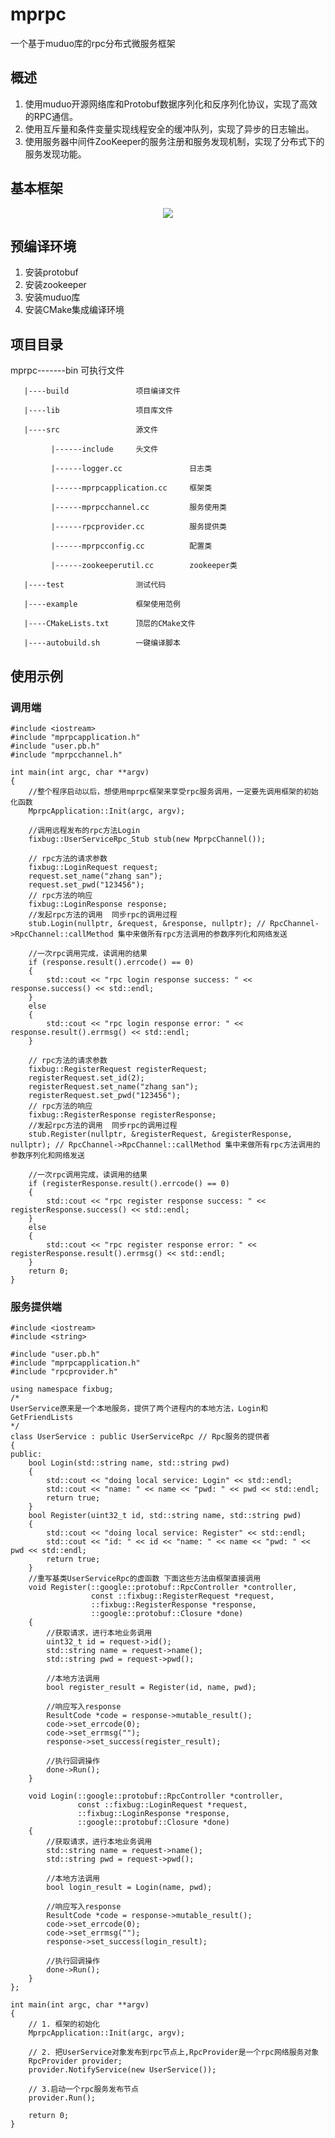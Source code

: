 # mprpc
一个基于muduo库的rpc分布式微服务框架

## 概述
1. 使用muduo开源网络库和Protobuf数据序列化和反序列化协议，实现了高效的RPC通信。
2. 使用互斥量和条件变量实现线程安全的缓冲队列，实现了异步的日志输出。
3. 使用服务器中间件ZooKeeper的服务注册和服务发现机制，实现了分布式下的服务发现功能。 

## 基本框架
<div align="center">
  <img src="https://github.com/Kunhao-Lai/mprpc/blob/main/mprpc.png">
</div>


## 预编译环境
1. 安装protobuf
2. 安装zookeeper
3. 安装muduo库
4. 安装CMake集成编译环境


## 项目目录
mprpc-------bin                 可执行文件

       |----build               项目编译文件
       
       |----lib                 项目库文件
       
       |----src                 源文件
       
             |------include     头文件
             
             |------logger.cc               日志类
             
             |------mprpcapplication.cc     框架类
             
             |------mprpcchannel.cc         服务使用类
             
             |------rpcprovider.cc          服务提供类
             
             |------mprpcconfig.cc          配置类
             
             |------zookeeperutil.cc        zookeeper类
             
       |----test                测试代码
       
       |----example             框架使用范例
       
       |----CMakeLists.txt      顶层的CMake文件
       
       |----autobuild.sh        一键编译脚本
       
## 使用示例
### 调用端
```
#include <iostream>
#include "mprpcapplication.h"
#include "user.pb.h"
#include "mprpcchannel.h"

int main(int argc, char **argv)
{
    //整个程序启动以后，想使用mprpc框架来享受rpc服务调用，一定要先调用框架的初始化函数
    MprpcApplication::Init(argc, argv);

    //调用远程发布的rpc方法Login
    fixbug::UserServiceRpc_Stub stub(new MprpcChannel());
    
    // rpc方法的请求参数
    fixbug::LoginRequest request;
    request.set_name("zhang san");
    request.set_pwd("123456");
    // rpc方法的响应
    fixbug::LoginResponse response;
    //发起rpc方法的调用  同步rpc的调用过程
    stub.Login(nullptr, &request, &response, nullptr); // RpcChannel->RpcChannel::callMethod 集中来做所有rpc方法调用的参数序列化和网络发送

    //一次rpc调用完成，读调用的结果
    if (response.result().errcode() == 0)
    {
        std::cout << "rpc login response success: " << response.success() << std::endl;
    }
    else
    {
        std::cout << "rpc login response error: " << response.result().errmsg() << std::endl;
    }

    // rpc方法的请求参数
    fixbug::RegisterRequest registerRequest;
    registerRequest.set_id(2);
    registerRequest.set_name("zhang san");
    registerRequest.set_pwd("123456");
    // rpc方法的响应
    fixbug::RegisterResponse registerResponse;
    //发起rpc方法的调用  同步rpc的调用过程
    stub.Register(nullptr, &registerRequest, &registerResponse, nullptr); // RpcChannel->RpcChannel::callMethod 集中来做所有rpc方法调用的参数序列化和网络发送

    //一次rpc调用完成，读调用的结果
    if (registerResponse.result().errcode() == 0)
    {
        std::cout << "rpc register response success: " << registerResponse.success() << std::endl;
    }
    else
    {
        std::cout << "rpc register response error: " << registerResponse.result().errmsg() << std::endl;
    }
    return 0;
}
```
### 服务提供端
```
#include <iostream>
#include <string>

#include "user.pb.h"
#include "mprpcapplication.h"
#include "rpcprovider.h"

using namespace fixbug;
/*
UserService原来是一个本地服务，提供了两个进程内的本地方法，Login和GetFriendLists
*/
class UserService : public UserServiceRpc // Rpc服务的提供者
{
public:
    bool Login(std::string name, std::string pwd)
    {
        std::cout << "doing local service: Login" << std::endl;
        std::cout << "name: " << name << "pwd: " << pwd << std::endl;
        return true;
    }
    bool Register(uint32_t id, std::string name, std::string pwd)
    {
        std::cout << "doing local service: Register" << std::endl;
        std::cout << "id: " << id << "name: " << name << "pwd: " << pwd << std::endl;
        return true;
    }
    //重写基类UserServiceRpc的虚函数 下面这些方法由框架直接调用
    void Register(::google::protobuf::RpcController *controller,
                  const ::fixbug::RegisterRequest *request,
                  ::fixbug::RegisterResponse *response,
                  ::google::protobuf::Closure *done)
    {
        //获取请求，进行本地业务调用
        uint32_t id = request->id();
        std::string name = request->name();
        std::string pwd = request->pwd();

        //本地方法调用
        bool register_result = Register(id, name, pwd);

        //响应写入response
        ResultCode *code = response->mutable_result();
        code->set_errcode(0);
        code->set_errmsg("");
        response->set_success(register_result);

        //执行回调操作
        done->Run();
    }

    void Login(::google::protobuf::RpcController *controller,
               const ::fixbug::LoginRequest *request,
               ::fixbug::LoginResponse *response,
               ::google::protobuf::Closure *done)
    {
        //获取请求，进行本地业务调用
        std::string name = request->name();
        std::string pwd = request->pwd();

        //本地方法调用
        bool login_result = Login(name, pwd);

        //响应写入response
        ResultCode *code = response->mutable_result();
        code->set_errcode(0);
        code->set_errmsg("");
        response->set_success(login_result);

        //执行回调操作
        done->Run();
    }
};

int main(int argc, char **argv)
{
    // 1. 框架的初始化
    MprpcApplication::Init(argc, argv);

    // 2. 把UserService对象发布到rpc节点上,RpcProvider是一个rpc网络服务对象
    RpcProvider provider;
    provider.NotifyService(new UserService());

    // 3.启动一个rpc服务发布节点
    provider.Run();

    return 0;
}
```
